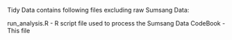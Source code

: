 Tidy Data contains following files excluding raw Sumsang Data:

run_analysis.R - R script file used to process the Sumsang Data
CodeBook - This file

